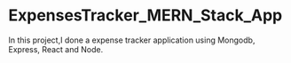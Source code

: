 # ExpensesTracker_MERN_Stack_App
In this project,I done a expense tracker application using Mongodb, Express, React and Node.